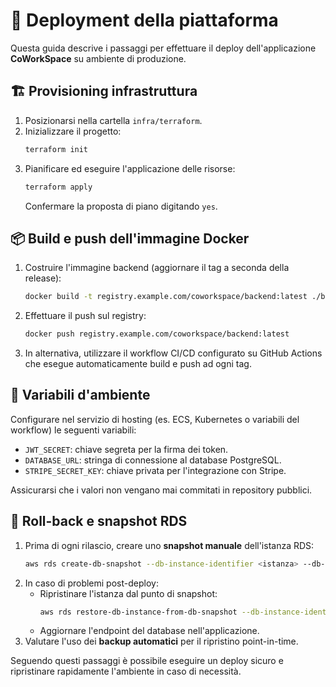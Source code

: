 # 🚀 Deployment della piattaforma

Questa guida descrive i passaggi per effettuare il deploy dell'applicazione **CoWorkSpace** su ambiente di produzione.

## 🏗️ Provisioning infrastruttura
1. Posizionarsi nella cartella `infra/terraform`.
2. Inizializzare il progetto:
   ```bash
   terraform init
   ```
3. Pianificare ed eseguire l'applicazione delle risorse:
   ```bash
   terraform apply
   ```
   Confermare la proposta di piano digitando `yes`.

## 📦 Build e push dell'immagine Docker
1. Costruire l'immagine backend (aggiornare il tag a seconda della release):
   ```bash
   docker build -t registry.example.com/coworkspace/backend:latest ./backend
   ```
2. Effettuare il push sul registry:
   ```bash
   docker push registry.example.com/coworkspace/backend:latest
   ```
3. In alternativa, utilizzare il workflow CI/CD configurato su GitHub Actions che esegue automaticamente build e push ad ogni tag.

## 🔐 Variabili d'ambiente
Configurare nel servizio di hosting (es. ECS, Kubernetes o variabili del workflow) le seguenti variabili:

- `JWT_SECRET`: chiave segreta per la firma dei token.
- `DATABASE_URL`: stringa di connessione al database PostgreSQL.
- `STRIPE_SECRET_KEY`: chiave privata per l'integrazione con Stripe.

Assicurarsi che i valori non vengano mai commitati in repository pubblici.

## 🔁 Roll-back e snapshot RDS
1. Prima di ogni rilascio, creare uno **snapshot manuale** dell'istanza RDS:
   ```bash
   aws rds create-db-snapshot --db-instance-identifier <istanza> --db-snapshot-identifier <snapshot>
   ```
2. In caso di problemi post-deploy:
   - Ripristinare l'istanza dal punto di snapshot:
     ```bash
     aws rds restore-db-instance-from-db-snapshot --db-instance-identifier <nuova-istanza> --db-snapshot-identifier <snapshot>
     ```
   - Aggiornare l'endpoint del database nell'applicazione.
3. Valutare l'uso dei **backup automatici** per il ripristino point-in-time.

Seguendo questi passaggi è possibile eseguire un deploy sicuro e ripristinare rapidamente l'ambiente in caso di necessità.
